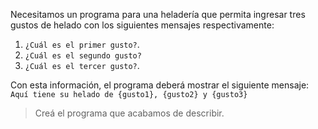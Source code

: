 Necesitamos un programa para una heladería que permita ingresar tres gustos de helado con los siguientes mensajes respectivamente:

 1. `¿Cuál es el primer gusto?`. 
 1. `¿Cuál es el segundo gusto?`
 1. `¿Cuál es el tercer gusto?`.
 
Con esta información, el programa deberá mostrar el siguiente mensaje: `Aquí tiene su helado de {gusto1}, {gusto2} y {gusto3}`

> Creá el programa que acabamos de describir.

<style>
  .mu-browser {
    display: none;
  }
</style>